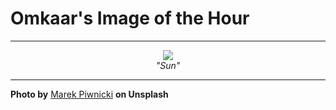 # Omkaar's Image of the Hour

---

<div align="center">

<a href="https://unsplash.com/photos/sunrise-peaks-over-a-mountain-silhouette-V55IfnFF7gY">
  <img src="https://images.unsplash.com/photo-1749576502454-a0fa6ae62a48?crop=entropy&cs=tinysrgb&fit=max&fm=jpg&ixid=M3w3NjA2Nzh8MHwxfHJhbmRvbXx8fHx8fHx8fDE3NTIxNzA0MDB8&ixlib=rb-4.1.0&q=80&w=1080" style="max-width:100%; height:auto;">
</a>

<br>
<i>"Sun"</i>

</div>

---

**Photo by** [Marek Piwnicki](https://unsplash.com/@marekpiwnicki) **on Unsplash**

